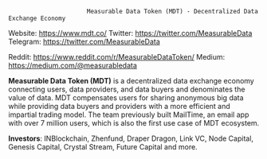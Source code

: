                           Measurable Data Token (MDT) - Decentralized Data Exchange Economy                                                                  
Website: https://www.mdt.co/  Twitter: https://twitter.com/MeasurableData    Telegram: https://twitter.com/MeasurableData


Reddit: https://www.reddit.com/r/MeasurableDataToken/          Medium: https://medium.com/@measurabledata

**Measurable Data Token (MDT)** is a decentralized data exchange economy connecting users, data providers, and data buyers and denominates the value of data. MDT compensates users for sharing anonymous big data while providing data buyers and providers with a more efficient and impartial trading model. The team previously built MailTime, an email app with over 7 million users, which is also the first use case of MDT ecosystem.

**Investors**: INBlockchain, Zhenfund, Draper Dragon, Link VC, Node Capital, Genesis Capital, Crystal Stream, Future Capital and more.

